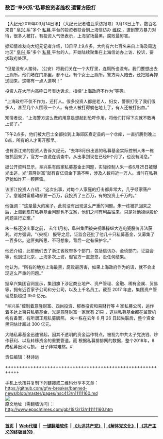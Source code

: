 ### 数百“阜兴系”私募投资者维权 遭警方殴打
------------------------

<p>
 【大纪元2019年03月14日讯】（大纪元记者骆亚采访报导）3月13日上午，数百名来自“
 <a href="http://www.epochtimes.com/gb/tag/%E9%98%9C%E5%85%B4.html">
  阜兴
 </a>
 系”多个
 <a href="http://www.epochtimes.com/gb/tag/%E7%A7%81%E5%8B%9F.html">
  私募
 </a>
 平台的投资者联合到上海信访办
 <a href="http://www.epochtimes.com/gb/tag/%E7%BB%B4%E6%9D%83.html">
  维权
 </a>
 ，遭到警方暴力对待，很多人被打。有投资人气愤表示，上海官场最黑，腐败最厉害。
</p>
<p>
 据知情难友向大纪元记者介绍，13日早上9点多，大约有六七百名来自上海及周边地区“
 <a href="http://www.epochtimes.com/gb/tag/%E9%98%9C%E5%85%B4.html">
  阜兴
 </a>
 系”多个
 <a href="http://www.epochtimes.com/gb/tag/%E7%A7%81%E5%8B%9F.html">
  私募
 </a>
 平台的人，开始陆续聚集在上海信访办上访、投诉，要求政府处理。
</p>
<p>
 “但是没有人接待，（公安）将我们关在一个大厅里，连厕所也没有。我们要想出去上厕所，他们堵在门那里，都不让。有个女士上厕所，警方两人陪去，还把她再押送回来。这哪有一点人道啊！”
</p>
<p>
 投资人在大厅内高呼口号表达诉求，指控“上海政府不作为”等等。
</p>
<p>
 “上海政府不仅不作为，还打人。很多投资人都是老人、妇女，警察打伤了我们很多人，甚至几个人围殴一个人。有些人被打得躺在地上了，有人还被打出血。”
</p>
<p>
 知情者说，“上海警方这么做的用意是想起到恐吓作用，将他们打得下次就不敢再上访了。”
</p>
<p>
 下午2点多，他们被大巴士全部拉到上海郊区嘉定县的一个仓库，一直折腾到晚上8点，所有的人才离开那里。
</p>
<p>
 也有浙江来的投资人告诉大纪元，“去年8月份出逃的私募基金实际控制人朱一栋被抓回来了，官方一直说在调查中，从出事到现在已经9个月了，也没有消息。”
</p>
<p>
 据公开资料显示，阜兴系有四家私募基金出问题，实际控制人朱一栋6月25日被曝光出逃，光“意隆财富”就有百亿资金下落不明，涉及人数将近一万人。当时在私募界犹如炸开一颗巨雷。
</p>
<p>
 该浙江投资人介绍，“这次出事，对每个人家庭的打击都非常大，几乎倾家荡产了。意隆财富启动都要一百万，我投资了三百万，有的投资上千万的。”
</p>
<p>
 他强调：“这是最大的案子，此前没有出现这么严重的问题。朱一栋被抓回来之后，上海到现在私募基金问题也不立案，他们之间有利益往来。只是对他操纵股价问题进行立案。”
</p>
<p>
 朱一栋还没出事之前，
 <span class="s1">
  去年1月初，阜兴集团被央视曝操纵大连电瓷股价非法获利。对方强调，“（央视）
 </span>
 报导之后，证监会还批了他几十只私募基金，又募集了一百多亿。这匪夷所思、不可想象，背后一定有保护伞。”
</p>
<p>
 他还介绍，此前他们去了浙江省政府多个部门，包括信访办、金侦部门、证监会等，也到过北京、上海多次上访，但官方一直忽悠，没任何结果。
</p>
<p>
 他认为，“所有的地方上海最黑，腐败最厉害，如果上海政府作为的话，就不会出现这么严重的问题。”
</p>
<p class="p1">
 <span class="s1">
  据阜兴集团官网显示，集团旗下涉足商业地产、资产管理、金融、稀有金属、贸易等，拥有近百家子公司和分公司，以及上千名员工。截至
 </span>
 <span class="s2">
  2017
 </span>
 <span class="s1">
  年底，集团资产管理总额超过
 </span>
 <span class="s2">
  350
 </span>
 <span class="s1">
  亿元。
 </span>
</p>
<p class="p3">
 <span class="s1">
  “阜兴系”控制着意隆财富、西尚投资、郁泰投资和易财行等
 </span>
 <span class="s3">
  4
 </span>
 <span class="s1">
  家私募公司，运作着多达上百只私募基金，光是意隆财富一家就有
 </span>
 <span class="s3">
  21只
 </span>
 <span class="s1">
  ，这些私募基金都在监管机构有备案，有所谓正规私募牌照。
 </span>
 <span class="s1">
  朱一栋在去年
 </span>
 <span class="s3">
  6
 </span>
 <span class="s1">
  月
 </span>
 <span class="s3">
  26
 </span>
 <span class="s1">
  日起失联后，整个资金黑洞估计超过
 </span>
 <span class="s3">
  300
 </span>
 <span class="s1">
  亿元。
 </span>
</p>
<p class="p3">
 <span class="s1">
  大陆私募基金迅速冒起，因其不透明的资金运作特点，被视为中共太子党洗钱、炒作获利、以及转移资金的重要管道。而
 </span>
 <span class="s1">
  根据私募排排网的数据，整个2018年，8成私募出现亏损，
 </span>
 <span class="s1">
  日子非常难熬。#
 </span>
</p>
<p class="p3">
 责任编辑：林诗远
</p>

+++++++++++++++++++++++++++++++++++++++++++++++++++++++++++<br/><br/>
手机上长按并复制下列链接或二维码分享本文章：<br/>
https://github.com/gfw-breaker/banned-news/blob/master/pages/nsc413/n11111160.md <br/>
<a href='https://github.com/gfw-breaker/banned-news/blob/master/pages/nsc413/n11111160.md'><img src='https://github.com/gfw-breaker/banned-news/blob/master/pages/nsc413/n11111160.md.png'/></a> <br/>
原文地址（需翻墙访问）：http://www.epochtimes.com/gb/19/3/13/n11111160.htm


------------------------
#### [首页](https://github.com/gfw-breaker/banned-news/blob/master/README.md) &nbsp;|&nbsp; [Web代理](https://github.com/labour-camp/helloworld) &nbsp;|&nbsp; [一键翻墙软件](https://github.com/gfw-breaker/nogfw/blob/master/README.md) &nbsp;| [《九评共产党》](https://github.com/gfw-breaker/9ping.md/blob/master/README.md#九评之一评共产党是什么) | [《解体党文化》](https://github.com/gfw-breaker/jtdwh.md/blob/master/README.md) | [《共产主义的终极目的》](https://github.com/gfw-breaker/gczydzjmd.md/blob/master/README.md)

